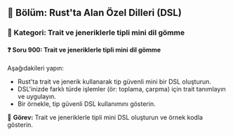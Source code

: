 ## 📘 Bölüm: Rust'ta Alan Özel Dilleri (DSL)
### 🔹 Kategori: Trait ve jeneriklerle tipli mini dil gömme
#### ❓ Soru 900: Trait ve jeneriklerle tipli mini dil gömme

Aşağıdakileri yapın:

- Rust'ta trait ve jenerik kullanarak tip güvenli mini bir DSL oluşturun.
- DSL'inizde farklı türde işlemler (ör: toplama, çarpma) için trait tanımlayın ve uygulayın.
- Bir örnekle, tip güvenli DSL kullanımını gösterin.

🔧 **Görev:** Trait ve jeneriklerle tipli mini DSL oluşturun ve örnek kodla gösterin.
